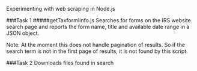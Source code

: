 Experimenting with web scraping in Node.js

###Task 1
#####getTaxformIinfo.js
Searches for forms on the IRS website search page and reports the form name, title and available date range in a JSON object.

Note: At the moment this does not handle pagination of results. So if the search term is not in the first page of results, it is not found by this script.

###Task 2
Downloads files found in search

